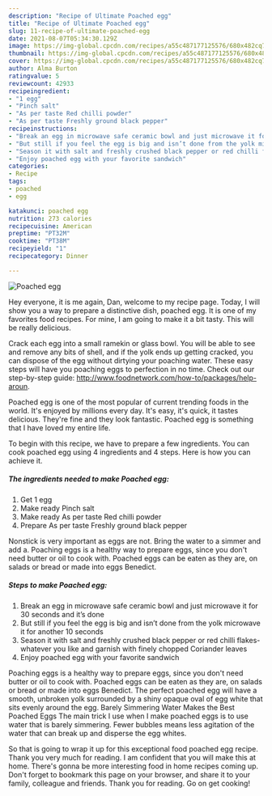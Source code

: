 ```yaml
---
description: "Recipe of Ultimate Poached egg"
title: "Recipe of Ultimate Poached egg"
slug: 11-recipe-of-ultimate-poached-egg
date: 2021-08-07T05:34:30.129Z
image: https://img-global.cpcdn.com/recipes/a55c487177125576/680x482cq70/poached-egg-recipe-main-photo.jpg
thumbnail: https://img-global.cpcdn.com/recipes/a55c487177125576/680x482cq70/poached-egg-recipe-main-photo.jpg
cover: https://img-global.cpcdn.com/recipes/a55c487177125576/680x482cq70/poached-egg-recipe-main-photo.jpg
author: Alma Burton
ratingvalue: 5
reviewcount: 42933
recipeingredient:
- "1 egg"
- "Pinch salt"
- "As per taste Red chilli powder"
- "As per taste Freshly ground black pepper"
recipeinstructions:
- "Break an egg in microwave safe ceramic bowl and just microwave it for 30 seconds and it’s done"
- "But still if you feel the egg is big and isn’t done from the yolk microwave it for another 10 seconds"
- "Season it with salt and freshly crushed black pepper or red chilli flakes- whatever you like and garnish with finely chopped Coriander leaves"
- "Enjoy poached egg with your favorite sandwich"
categories:
- Recipe
tags:
- poached
- egg

katakunci: poached egg 
nutrition: 273 calories
recipecuisine: American
preptime: "PT32M"
cooktime: "PT38M"
recipeyield: "1"
recipecategory: Dinner

---
```



![Poached egg](https://img-global.cpcdn.com/recipes/a55c487177125576/680x482cq70/poached-egg-recipe-main-photo.jpg)

Hey everyone, it is me again, Dan, welcome to my recipe page. Today, I will show you a way to prepare a distinctive dish, poached egg. It is one of my favorites food recipes. For mine, I am going to make it a bit tasty. This will be really delicious.

Crack each egg into a small ramekin or glass bowl. You will be able to see and remove any bits of shell, and if the yolk ends up getting cracked, you can dispose of the egg without dirtying your poaching water. These easy steps will have you poaching eggs to perfection in no time. Check out our step-by-step guide: http://www.foodnetwork.com/how-to/packages/help-aroun.

Poached egg is one of the most popular of current trending foods in the world. It's enjoyed by millions every day. It's easy, it's quick, it tastes delicious. They're fine and they look fantastic. Poached egg is something that I have loved my entire life.


To begin with this recipe, we have to prepare a few ingredients. You can cook poached egg using 4 ingredients and 4 steps. Here is how you can achieve it.

<!--inarticleads1-->

##### The ingredients needed to make Poached egg:

1. Get 1 egg
1. Make ready Pinch salt
1. Make ready As per taste Red chilli powder
1. Prepare As per taste Freshly ground black pepper


Nonstick is very important as eggs are not. Bring the water to a simmer and add a. Poaching eggs is a healthy way to prepare eggs, since you don&#39;t need butter or oil to cook with. Poached eggs can be eaten as they are, on salads or bread or made into eggs Benedict. 

<!--inarticleads2-->

##### Steps to make Poached egg:

1. Break an egg in microwave safe ceramic bowl and just microwave it for 30 seconds and it’s done
1. But still if you feel the egg is big and isn’t done from the yolk microwave it for another 10 seconds
1. Season it with salt and freshly crushed black pepper or red chilli flakes- whatever you like and garnish with finely chopped Coriander leaves
1. Enjoy poached egg with your favorite sandwich


Poaching eggs is a healthy way to prepare eggs, since you don&#39;t need butter or oil to cook with. Poached eggs can be eaten as they are, on salads or bread or made into eggs Benedict. The perfect poached egg will have a smooth, unbroken yolk surrounded by a shiny opaque oval of egg white that sits evenly around the egg. Barely Simmering Water Makes the Best Poached Eggs The main trick I use when I make poached eggs is to use water that is barely simmering. Fewer bubbles means less agitation of the water that can break up and disperse the egg whites. 

So that is going to wrap it up for this exceptional food poached egg recipe. Thank you very much for reading. I am confident that you will make this at home. There's gonna be more interesting food in home recipes coming up. Don't forget to bookmark this page on your browser, and share it to your family, colleague and friends. Thank you for reading. Go on get cooking!
